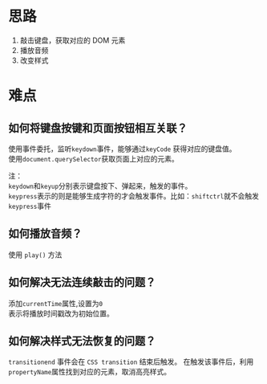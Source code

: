 # 思路

1. 敲击键盘，获取对应的 DOM 元素
2. 播放音频
3. 改变样式

# 难点

## 如何将键盘按键和页面按钮相互关联？

使用事件委托，监听<code>keydown</code>事件，能够通过<code>keyCode</code> 获得对应的键盘值。<br>
使用<code>document.querySelector</code>获取页面上对应的元素。<br>

注：<br>
<code>keydown</code>和<code>keyup</code>分别表示键盘按下、弹起来，触发的事件。<br>
<code>keypress</code>表示的则是能够生成字符的才会触发事件。比如：<code>shift</code><code>ctrl</code>就不会触发<code>keypress</code>事件<br>

## 如何播放音频？

使用 <code>play()</code> 方法

## 如何解决无法连续敲击的问题？

添加<code>currentTime</code>属性,设置为<code>0</code><br>
表示将播放时间戳改为初始位置。

## 如何解决样式无法恢复的问题？

<code>transitionend</code> 事件会在 <code>CSS transition</code> 结束后触发。
在触发该事件后，利用<code>propertyName</code>属性找到对应的元素，取消高亮样式。
